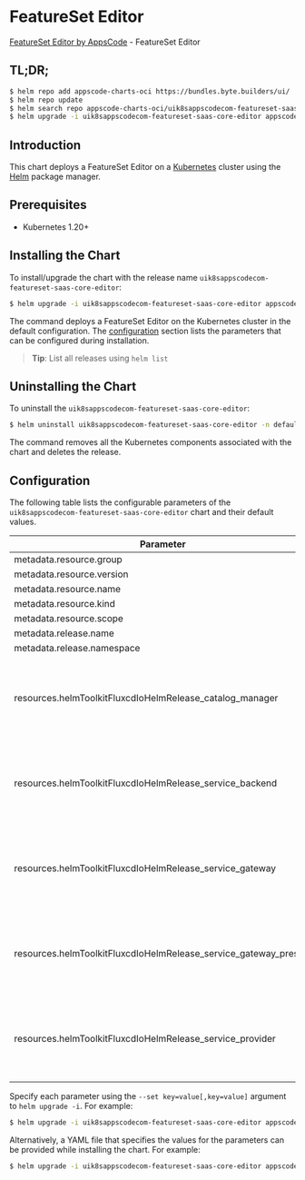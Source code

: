 # FeatureSet Editor

[FeatureSet Editor by AppsCode](https://byte.builders) - FeatureSet Editor

## TL;DR;

```bash
$ helm repo add appscode-charts-oci https://bundles.byte.builders/ui/
$ helm repo update
$ helm search repo appscode-charts-oci/uik8sappscodecom-featureset-saas-core-editor --version=v0.5.0
$ helm upgrade -i uik8sappscodecom-featureset-saas-core-editor appscode-charts-oci/uik8sappscodecom-featureset-saas-core-editor -n default --create-namespace --version=v0.5.0
```

## Introduction

This chart deploys a FeatureSet Editor on a [Kubernetes](http://kubernetes.io) cluster using the [Helm](https://helm.sh) package manager.

## Prerequisites

- Kubernetes 1.20+

## Installing the Chart

To install/upgrade the chart with the release name `uik8sappscodecom-featureset-saas-core-editor`:

```bash
$ helm upgrade -i uik8sappscodecom-featureset-saas-core-editor appscode-charts-oci/uik8sappscodecom-featureset-saas-core-editor -n default --create-namespace --version=v0.5.0
```

The command deploys a FeatureSet Editor on the Kubernetes cluster in the default configuration. The [configuration](#configuration) section lists the parameters that can be configured during installation.

> **Tip**: List all releases using `helm list`

## Uninstalling the Chart

To uninstall the `uik8sappscodecom-featureset-saas-core-editor`:

```bash
$ helm uninstall uik8sappscodecom-featureset-saas-core-editor -n default
```

The command removes all the Kubernetes components associated with the chart and deletes the release.

## Configuration

The following table lists the configurable parameters of the `uik8sappscodecom-featureset-saas-core-editor` chart and their default values.

|                            Parameter                             | Description |                                                                                                                                                                                                                                                                                                                                      Default                                                                                                                                                                                                                                                                                                                                      |
|------------------------------------------------------------------|-------------|-----------------------------------------------------------------------------------------------------------------------------------------------------------------------------------------------------------------------------------------------------------------------------------------------------------------------------------------------------------------------------------------------------------------------------------------------------------------------------------------------------------------------------------------------------------------------------------------------------------------------------------------------------------------------------------|
| metadata.resource.group                                          |             | <code>ui.k8s.appscode.com</code>                                                                                                                                                                                                                                                                                                                                                                                                                                                                                                                                                                                                                                                  |
| metadata.resource.version                                        |             | <code>v1alpha1</code>                                                                                                                                                                                                                                                                                                                                                                                                                                                                                                                                                                                                                                                             |
| metadata.resource.name                                           |             | <code>featuresets</code>                                                                                                                                                                                                                                                                                                                                                                                                                                                                                                                                                                                                                                                          |
| metadata.resource.kind                                           |             | <code>FeatureSet</code>                                                                                                                                                                                                                                                                                                                                                                                                                                                                                                                                                                                                                                                           |
| metadata.resource.scope                                          |             | <code>Cluster</code>                                                                                                                                                                                                                                                                                                                                                                                                                                                                                                                                                                                                                                                              |
| metadata.release.name                                            |             | <code>RELEASE-NAME</code>                                                                                                                                                                                                                                                                                                                                                                                                                                                                                                                                                                                                                                                         |
| metadata.release.namespace                                       |             | <code>default</code>                                                                                                                                                                                                                                                                                                                                                                                                                                                                                                                                                                                                                                                              |
| resources.helmToolkitFluxcdIoHelmRelease_catalog_manager         |             | <code>{"apiVersion":"helm.toolkit.fluxcd.io/v2","kind":"HelmRelease","metadata":{"labels":{"app.kubernetes.io/component":"catalog-manager"},"name":"catalog-manager","namespace":"kubeops"},"spec":{"chart":{"spec":{"chart":"catalog-manager","sourceRef":{"kind":"HelmRepository","name":"appscode-charts-oci","namespace":"kubeops"},"version":"v2024.2.11"}},"install":{"crds":"CreateReplace","createNamespace":true,"remediation":{"retries":-1}},"interval":"5m","releaseName":"catalog-manager","storageNamespace":"ace","targetNamespace":"ace","timeout":"30m","upgrade":{"crds":"CreateReplace","remediation":{"retries":-1}}}}</code>                                 |
| resources.helmToolkitFluxcdIoHelmRelease_service_backend         |             | <code>{"apiVersion":"helm.toolkit.fluxcd.io/v2","kind":"HelmRelease","metadata":{"labels":{"app.kubernetes.io/component":"service-backend"},"name":"service-backend","namespace":"kubeops"},"spec":{"chart":{"spec":{"chart":"service-backend","sourceRef":{"kind":"HelmRepository","name":"appscode-charts-oci","namespace":"kubeops"},"version":"v2024.2.11"}},"install":{"crds":"CreateReplace","createNamespace":true,"remediation":{"retries":-1}},"interval":"5m","releaseName":"service-backend","storageNamespace":"ace","targetNamespace":"ace","timeout":"30m","upgrade":{"crds":"CreateReplace","remediation":{"retries":-1}}}}</code>                                 |
| resources.helmToolkitFluxcdIoHelmRelease_service_gateway         |             | <code>{"apiVersion":"helm.toolkit.fluxcd.io/v2","kind":"HelmRelease","metadata":{"labels":{"app.kubernetes.io/component":"service-gateway"},"name":"service-gateway","namespace":"kubeops"},"spec":{"chart":{"spec":{"chart":"voyager-gateway","sourceRef":{"kind":"HelmRepository","name":"appscode-charts-oci","namespace":"kubeops"},"version":"v2024.4.4"}},"install":{"crds":"CreateReplace","createNamespace":true,"remediation":{"retries":-1}},"interval":"5m","releaseName":"service-gateway","storageNamespace":"ace","targetNamespace":"ace","timeout":"30m","upgrade":{"crds":"CreateReplace","remediation":{"retries":-1}}}}</code>                                  |
| resources.helmToolkitFluxcdIoHelmRelease_service_gateway_presets |             | <code>{"apiVersion":"helm.toolkit.fluxcd.io/v2","kind":"HelmRelease","metadata":{"labels":{"app.kubernetes.io/component":"service-gateway-presets"},"name":"service-gateway-presets","namespace":"kubeops"},"spec":{"chart":{"spec":{"chart":"service-gateway-presets","sourceRef":{"kind":"HelmRepository","name":"appscode-charts-oci","namespace":"kubeops"},"version":"v2024.2.11"}},"install":{"crds":"CreateReplace","createNamespace":true,"remediation":{"retries":-1}},"interval":"5m","releaseName":"service-gateway-presets","storageNamespace":"ace","targetNamespace":"ace","timeout":"30m","upgrade":{"crds":"CreateReplace","remediation":{"retries":-1}}}}</code> |
| resources.helmToolkitFluxcdIoHelmRelease_service_provider        |             | <code>{"apiVersion":"helm.toolkit.fluxcd.io/v2","kind":"HelmRelease","metadata":{"labels":{"app.kubernetes.io/component":"service-provider"},"name":"service-provider","namespace":"kubeops"},"spec":{"chart":{"spec":{"chart":"service-provider","sourceRef":{"kind":"HelmRepository","name":"appscode-charts-oci","namespace":"kubeops"},"version":"v2024.2.11"}},"install":{"crds":"CreateReplace","createNamespace":true,"remediation":{"retries":-1}},"interval":"5m","releaseName":"service-provider","storageNamespace":"ace","targetNamespace":"ace","timeout":"30m","upgrade":{"crds":"CreateReplace","remediation":{"retries":-1}}}}</code>                             |


Specify each parameter using the `--set key=value[,key=value]` argument to `helm upgrade -i`. For example:

```bash
$ helm upgrade -i uik8sappscodecom-featureset-saas-core-editor appscode-charts-oci/uik8sappscodecom-featureset-saas-core-editor -n default --create-namespace --version=v0.5.0 --set metadata.resource.group=ui.k8s.appscode.com
```

Alternatively, a YAML file that specifies the values for the parameters can be provided while
installing the chart. For example:

```bash
$ helm upgrade -i uik8sappscodecom-featureset-saas-core-editor appscode-charts-oci/uik8sappscodecom-featureset-saas-core-editor -n default --create-namespace --version=v0.5.0 --values values.yaml
```
